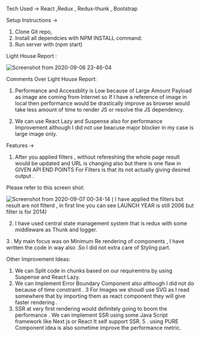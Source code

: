 
Tech Used -> React ,Redux , Redux-thunk , Bootstrap


Setup Instructions ->

1. Clone Git repo,
2. Install all dependcies with NPM INSTALL command:
3. Run server with (npm start)


Light House Report :

![Screenshot from 2020-09-06 23-46-04](https://user-images.githubusercontent.com/25228724/92333097-6cdbd000-f0a0-11ea-8ac3-21a900e4ff13.png)

Comments Over Light House Report:

1. Performance and Accessblity is Low because of Large Amount Payload as image are coming from Internet so If I have a reference of image in local then performance would be drastically improve as browser would take less amount of time to render JS or resolve the JS dependency.

2. We can use React Lazy and Suspense also for performance Improvement although I did not use beacuse major blocker in my case is large image only.



Features ->

1. After you applied filters , without refereshing the whole page result would be updated and URL is changing also but there is one flaw in GIVEN API END POINTS For Filters is that its not actually giving desired output .

Please refer to this screen shot:

![Screenshot from 2020-09-07 00-34-14](https://user-images.githubusercontent.com/25228724/92333283-e7591f80-f0a1-11ea-864d-7f58403df99c.png)
( I have applied the filters but result are not filterd , in first line you can see LAUNCH YEAR is still 2006 but filter is for 2014)


2. I have used central state management system that is redux with some middleware as Thunk and logger.

3 . My main focus was on Minimum Re rendering of components , I have written the code in way also .So I did not extra care of Styling part.  


Other Improvement Ideas:

1. We can Split code in chunks based on our requiremtns  by using Suspense and React Lazy.
2. We can Implement Error Boundary Component also although I did not do because of time constraint .
3 For Images we shoudl use SVG as I read somewhere that by importing them as react component they will give faster rendering .
4. SSR at very first rendering would definitely going to boom the performance . We can implement SSR using some Java Script framework like Next js or React It self support SSR.
5 . using PURE Component idea is also sometime improve the performance metric.


